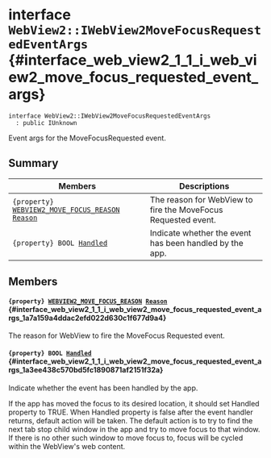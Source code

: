# interface `WebView2::IWebView2MoveFocusRequestedEventArgs` {#interface_web_view2_1_1_i_web_view2_move_focus_requested_event_args}

```
interface WebView2::IWebView2MoveFocusRequestedEventArgs
  : public IUnknown
```  

Event args for the MoveFocusRequested event.

## Summary

 Members                        | Descriptions                                
--------------------------------|---------------------------------------------
`{property} `[`WEBVIEW2_MOVE_FOCUS_REASON`](WebView2.md#namespace_web_view2_1a2173602305b54912e692bad884cc40dc)` `[`Reason`](#interface_web_view2_1_1_i_web_view2_move_focus_requested_event_args_1a7a159a4ddac2efd022d630c1f677d9a4) | The reason for WebView to fire the MoveFocus Requested event.
`{property} BOOL `[`Handled`](#interface_web_view2_1_1_i_web_view2_move_focus_requested_event_args_1a3ee438c570bd5fc1890871af2151f32a) | Indicate whether the event has been handled by the app.

## Members

#### `{property} `[`WEBVIEW2_MOVE_FOCUS_REASON`](WebView2.md#namespace_web_view2_1a2173602305b54912e692bad884cc40dc)` `[`Reason`](#interface_web_view2_1_1_i_web_view2_move_focus_requested_event_args_1a7a159a4ddac2efd022d630c1f677d9a4) {#interface_web_view2_1_1_i_web_view2_move_focus_requested_event_args_1a7a159a4ddac2efd022d630c1f677d9a4}

The reason for WebView to fire the MoveFocus Requested event.

#### `{property} BOOL `[`Handled`](#interface_web_view2_1_1_i_web_view2_move_focus_requested_event_args_1a3ee438c570bd5fc1890871af2151f32a) {#interface_web_view2_1_1_i_web_view2_move_focus_requested_event_args_1a3ee438c570bd5fc1890871af2151f32a}

Indicate whether the event has been handled by the app.

If the app has moved the focus to its desired location, it should set Handled property to TRUE. When Handled property is false after the event handler returns, default action will be taken. The default action is to try to find the next tab stop child window in the app and try to move focus to that window. If there is no other such window to move focus to, focus will be cycled within the WebView's web content.

